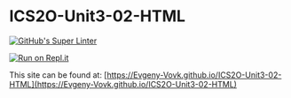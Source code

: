 # ICS2O-Unit3-02-HTML

[![GitHub's Super Linter](https://github.com/Evgeny-Vovk/ICS2O-Unit3-02-HTML/workflows/GitHub's%20Super%20Linter/badge.svg)](https://github.com/Evgeny-Vovk/ICS2O-Unit3-02-HTML/actions)

[![Run on Repl.it](https://repl.it/badge/github/Evgeny-Vovk/ICS2O-Unit3-02-HTML)](https://repl.it/github/Evgeny-Vovk/ICS2O-Unit3-02-HTML)

This site can be found at: [https://Evgeny-Vovk.github.io/ICS2O-Unit3-02-HTML](https://Evgeny-Vovk.github.io/ICS2O-Unit3-02-HTML)
